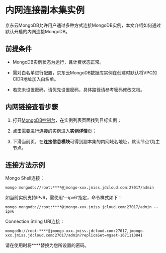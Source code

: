 # 内网连接副本集实例

京东云MongoDB允许用户通过多种方式连接MongoDB实例，本文介绍如何通过默认开启的内网连接MongoDB。



## 前提条件

- MongoDB实例状态为运行，且计费状态正常。

- 需对白名单进行配置，京东云MongoDB数据库实例在创建时默认将VPC的CIDR地址加入白名单。

- 若您未设置密码，请优先设置密码，具体路径请参考密码修改文档。



## 内网链接查看步骤

1. 打开[MongoDB控制台](https://mongodb-console.jdcloud.com/mongodb)，在实例列表页面找到目标实例；

1. 点击需要进行连接的实例进入**实例详情**页；

1. 下滑当前页，在**连接信息模块**可得到副本集的内网域名地址，默认节点1为主节点。



## 连接方法示例

Mongo Shell连接：

```
mongo mongodb://root:****@jmongo-xxx.jmiss.jdcloud.com:27017/admin
```

如当前实例支持IPv6，需使用‘--ipv6’指定，命令样式如下：

```
mongo mongodb://root:****@jmongo-xxx.jmiss.jcloud.com:27017/admin --ipv6
```

Connection String URI连接：

```
mongodb://root:****@jmongo-xxx.jmiss.jdcloud.com:27017,jmongo-xxx.jmiss.jdcloud.com:27017/admin?replicaSet=mgset-1671110841
```

请在使用时将\****替换为您所设置的密码。

